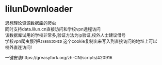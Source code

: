 # lilunDownloader  
思想理论资源数据库的爬虫  
同时支持data.lilun.cn直接访问和学校vpn远程访问  
该数据库试用的学校非常多,验证方法为ip验证,校外人士建议借号  
学校vpn爬虫慢?把`JSESSIONID` 这个cookie复制出来写入到直接访问的地址上可以校外直连访问!  

一键安装https://greasyfork.org/zh-CN/scripts/420916
